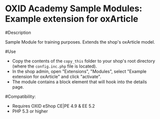 OXID Academy Sample Modules: Example extension for oxArticle
============================================================

#Description

Sample Module for training purposes.
Extends the shop\'s oxArticle model.

#Use

 * Copy the contents of the `copy_this` folder to your shop's root directory (where the `config.inc.php` file is located).
 * In the shop admin, open "Extensions", "Modules", select "Example extension for oxArticle" and click "activate".
 * The module contains a block element that will hook into the details page.


#Compatibility:

 * Requires OXID eShop CE|PE 4.9 & EE 5.2
 * PHP 5.3 or higher